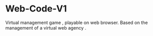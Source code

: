 # Web-Code-V1
 Virtual management game , playable on web browser. Based on the management of a virtual web agency .
